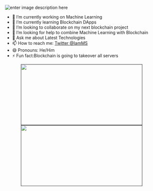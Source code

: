  ![enter image description here](https://i.ibb.co/4JWPVP1/New-Project-6.png)
 <!--  ![enter image description here](https://i.ibb.co/x8VNZJF/New-Project-5.png) -->
- 🔭 I’m currently working on Machine Learning
- 🌱 I’m currently learning Blockchain DApps
- 👯 I’m looking to collaborate on my next blockchain project
- 🤔 I’m looking for help to combine Machine Learning with Blockchain
- 💬 Ask me about Latest Technologies
- 📫 How to reach me: [Twitter @IamMS](https://twitter.com/mohiyaddeen3)
- 😄 Pronouns: He/Him
- ⚡ Fun fact:Blockchain is going to takeover all servers

<center>

   <a href="">
    <figure>
       <img src="https://i.ibb.co/yNxb6sD/ezgif-com-gif-maker.gif" width="400px" height="200px">
      <img src="https://github-readme-stats.vercel.app/api?username=MohiyaddeenSheikh" width="400px" height="200px">
    </figure>
   </a>
</center>

<!--![Mohiyaddeen's github stats](https://github-readme-stats.vercel.app/api?username=MohiyaddeenSheikh)-->


